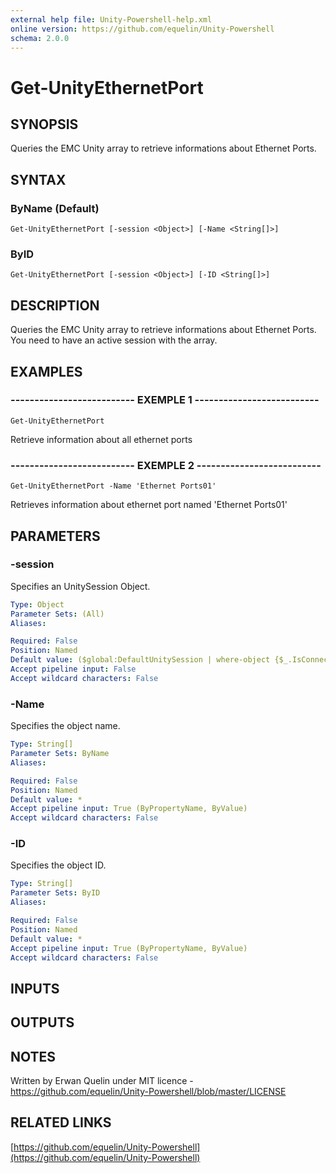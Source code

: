 ```yaml
---
external help file: Unity-Powershell-help.xml
online version: https://github.com/equelin/Unity-Powershell
schema: 2.0.0
---
```


# Get-UnityEthernetPort

## SYNOPSIS
Queries the EMC Unity array to retrieve informations about Ethernet Ports.

## SYNTAX

### ByName (Default)
```
Get-UnityEthernetPort [-session <Object>] [-Name <String[]>]
```

### ByID
```
Get-UnityEthernetPort [-session <Object>] [-ID <String[]>]
```

## DESCRIPTION
Queries the EMC Unity array to retrieve informations about Ethernet Ports.
You need to have an active session with the array.

## EXAMPLES

### -------------------------- EXEMPLE 1 --------------------------
```
Get-UnityEthernetPort
```

Retrieve information about all ethernet ports

### -------------------------- EXEMPLE 2 --------------------------
```
Get-UnityEthernetPort -Name 'Ethernet Ports01'
```

Retrieves information about ethernet port named 'Ethernet Ports01'

## PARAMETERS

### -session
Specifies an UnitySession Object.

```yaml
Type: Object
Parameter Sets: (All)
Aliases: 

Required: False
Position: Named
Default value: ($global:DefaultUnitySession | where-object {$_.IsConnected -eq $true})
Accept pipeline input: False
Accept wildcard characters: False
```

### -Name
Specifies the object name.

```yaml
Type: String[]
Parameter Sets: ByName
Aliases: 

Required: False
Position: Named
Default value: *
Accept pipeline input: True (ByPropertyName, ByValue)
Accept wildcard characters: False
```

### -ID
Specifies the object ID.

```yaml
Type: String[]
Parameter Sets: ByID
Aliases: 

Required: False
Position: Named
Default value: *
Accept pipeline input: True (ByPropertyName, ByValue)
Accept wildcard characters: False
```

## INPUTS

## OUTPUTS

## NOTES
Written by Erwan Quelin under MIT licence - https://github.com/equelin/Unity-Powershell/blob/master/LICENSE

## RELATED LINKS

[https://github.com/equelin/Unity-Powershell](https://github.com/equelin/Unity-Powershell)

